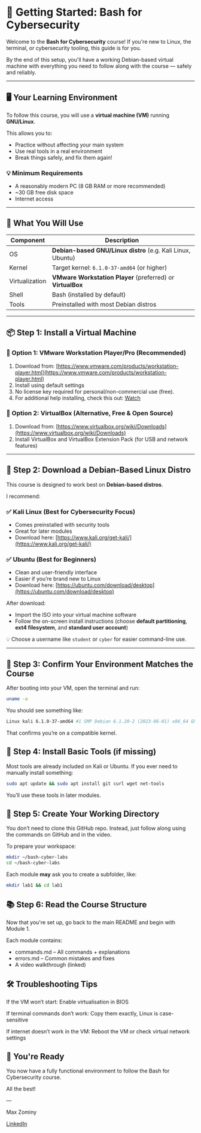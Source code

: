 # 🚀 Getting Started: Bash for Cybersecurity

Welcome to the **Bash for Cybersecurity** course! If you're new to Linux, the terminal, or cybersecurity tooling, this guide is for you.

By the end of this setup, you'll have a working Debian-based virtual machine with everything you need to follow along with the course — safely and reliably.

---

## 🖥️ Your Learning Environment

To follow this course, you will use a **virtual machine (VM)** running **GNU/Linux**.

This allows you to:
- Practice without affecting your main system
- Use real tools in a real environment
- Break things safely, and fix them again!

### 💡 Minimum Requirements

- A reasonably modern PC (8 GB RAM or more recommended)
- ~30 GB free disk space
- Internet access

---

## 🧰 What You Will Use

| Component      | Description                              |
|----------------|------------------------------------------|
| OS             | **Debian-based GNU/Linux distro** (e.g. Kali Linux, Ubuntu) |
| Kernel         | Target kernel: `6.1.0-37-amd64` (or higher) |
| Virtualization | **VMware Workstation Player** (preferred) or **VirtualBox** |
| Shell          | Bash (installed by default)              |
| Tools          | Preinstalled with most Debian distros    |

---

## 📦 Step 1: Install a Virtual Machine

### 🥇 Option 1: VMware Workstation Player/Pro (Recommended)

1. Download from: [https://www.vmware.com/products/workstation-player.html](https://www.vmware.com/products/workstation-player.html)
2. Install using default settings
3. No license key required for personal/non-commercial use (free).
4. For additional help installing, check this out: [Watch](https://www.youtube.com/watch?v=eJHtr1QlDeo)

### 🥈 Option 2: VirtualBox (Alternative, Free & Open Source)

1. Download from: [https://www.virtualbox.org/wiki/Downloads](https://www.virtualbox.org/wiki/Downloads)
2. Install VirtualBox and VirtualBox Extension Pack (for USB and network features)

---

## 🧾 Step 2: Download a Debian-Based Linux Distro

This course is designed to work best on **Debian-based distros**.

I recommend:

### ✅ Kali Linux (Best for Cybersecurity Focus)

- Comes preinstalled with security tools
- Great for later modules
- Download here: [https://www.kali.org/get-kali/](https://www.kali.org/get-kali/)

### ✅ Ubuntu (Best for Beginners)

- Clean and user-friendly interface
- Easier if you’re brand new to Linux
- Download here: [https://ubuntu.com/download/desktop](https://ubuntu.com/download/desktop)

After download:
- Import the ISO into your virtual machine software
- Follow the on-screen install instructions (choose **default partitioning**, **ext4 filesystem**, and **standard user account**)

💡 Choose a username like `student` or `cyber` for easier command-line use.

---

## 🧪 Step 3: Confirm Your Environment Matches the Course

After booting into your VM, open the terminal and run:

```bash
uname -a
```
You should see something like:

```bash
Linux kali 6.1.0-37-amd64 #1 SMP Debian 6.1.20-2 (2023-06-01) x86_64 GNU/Linux
```
That confirms you’re on a compatible kernel.

## 🧰 Step 4: Install Basic Tools (if missing)

Most tools are already included on Kali or Ubuntu. If you ever need to manually install something:

```bash
sudo apt update && sudo apt install git curl wget net-tools
```
You’ll use these tools in later modules.

## 📁 Step 5: Create Your Working Directory

You don’t need to clone this GitHub repo. Instead, just follow along using the commands on GitHub and in the video.

To prepare your workspace:

```bash
mkdir ~/bash-cyber-labs
cd ~/bash-cyber-labs
```
Each module **may** ask you to create a subfolder, like:

```bash
mkdir lab1 && cd lab1
```

## 📚 Step 6: Read the Course Structure

Now that you're set up, go back to the main README and begin with Module 1.

Each module contains:

- commands.md – All commands + explanations
- errors.md – Common mistakes and fixes
- A video walkthrough (linked)

## 🛠️ Troubleshooting Tips
If the VM won’t start: Enable virtualisation in BIOS

If terminal commands don’t work: Copy them exactly, Linux is case-sensitive

If internet doesn’t work in the VM: Reboot the VM or check virtual network settings

## 👋 You're Ready

You now have a fully functional environment to follow the Bash for Cybersecurity course.

All the best!

—

Max Zominy

[LinkedIn](https://www.linkedin.com/in/max-zominy-85ba92310/)
